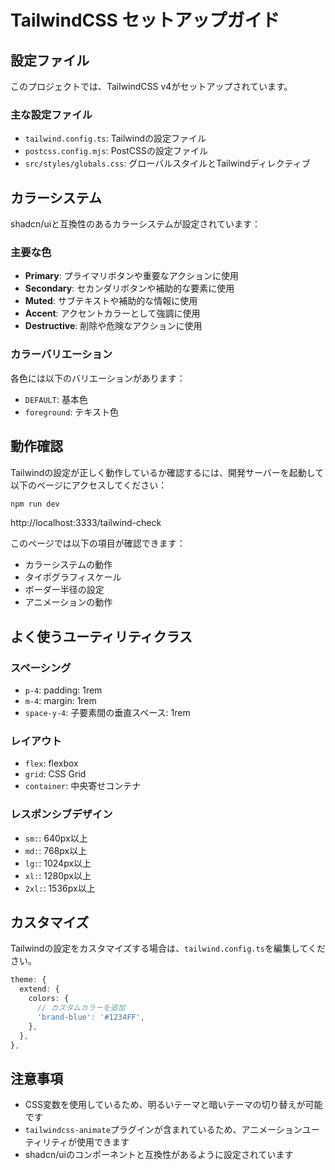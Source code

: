 # TailwindCSS セットアップガイド

## 設定ファイル

このプロジェクトでは、TailwindCSS v4がセットアップされています。

### 主な設定ファイル

- `tailwind.config.ts`: Tailwindの設定ファイル
- `postcss.config.mjs`: PostCSSの設定ファイル
- `src/styles/globals.css`: グローバルスタイルとTailwindディレクティブ

## カラーシステム

shadcn/uiと互換性のあるカラーシステムが設定されています：

### 主要な色
- **Primary**: プライマリボタンや重要なアクションに使用
- **Secondary**: セカンダリボタンや補助的な要素に使用
- **Muted**: サブテキストや補助的な情報に使用
- **Accent**: アクセントカラーとして強調に使用
- **Destructive**: 削除や危険なアクションに使用

### カラーバリエーション
各色には以下のバリエーションがあります：
- `DEFAULT`: 基本色
- `foreground`: テキスト色

## 動作確認

Tailwindの設定が正しく動作しているか確認するには、開発サーバーを起動して以下のページにアクセスしてください：

```bash
npm run dev
```

http://localhost:3333/tailwind-check

このページでは以下の項目が確認できます：
- カラーシステムの動作
- タイポグラフィスケール
- ボーダー半径の設定
- アニメーションの動作

## よく使うユーティリティクラス

### スペーシング
- `p-4`: padding: 1rem
- `m-4`: margin: 1rem
- `space-y-4`: 子要素間の垂直スペース: 1rem

### レイアウト
- `flex`: flexbox
- `grid`: CSS Grid
- `container`: 中央寄せコンテナ

### レスポンシブデザイン
- `sm:`: 640px以上
- `md:`: 768px以上
- `lg:`: 1024px以上
- `xl:`: 1280px以上
- `2xl:`: 1536px以上

## カスタマイズ

Tailwindの設定をカスタマイズする場合は、`tailwind.config.ts`を編集してください。

```typescript
theme: {
  extend: {
    colors: {
      // カスタムカラーを追加
      'brand-blue': '#1234FF',
    },
  },
},
```

## 注意事項

- CSS変数を使用しているため、明るいテーマと暗いテーマの切り替えが可能です
- `tailwindcss-animate`プラグインが含まれているため、アニメーションユーティリティが使用できます
- shadcn/uiのコンポーネントと互換性があるように設定されています
